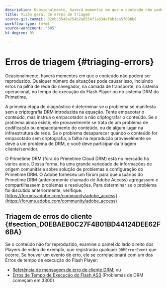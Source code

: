 ```yaml
---
description: Ocasionalmente, haverá momentos em que o conteúdo não poderá ser reproduzido. Qualquer número de situações pode causar isso, incluindo erros na pilha de rede do navegador, na camada de transporte, no sistema operacional, no tempo de execução do Flash Player ou no sistema DRM do Primetime.
title: Visão geral de erros de triagem
source-git-commit: 02ebc3548a254b2a6554f1ab34afbb3ea5f09bb8
workflow-type: tm+mt
source-wordcount: '305'
ht-degree: 0%

---
```


# Erros de triagem {#triaging-errors}

Ocasionalmente, haverá momentos em que o conteúdo não poderá ser reproduzido. Qualquer número de situações pode causar isso, incluindo erros na pilha de rede do navegador, na camada de transporte, no sistema operacional, no tempo de execução do Flash Player ou no sistema DRM do Primetime.

A primeira etapa de diagnóstico é determinar se o problema se manifesta sem a criptografia DRM introduzida na equação. Tente empacotar o conteúdo, mas instrua o empacotador a não criptografar o conteúdo. Se o problema ainda existir, ele provavelmente se trata de um problema de codificação ou empacotamento do conteúdo, ou de algum lugar na infraestrutura de rede. Se o problema desaparecer quando o conteúdo for empacotado sem criptografia, a falha na reprodução provavelmente se deve a um problema de DRM, e você deve participar da triagem cliente/servidor.

O Primetime DRM (fora do Primetime Cloud DRM) está no mercado há vários anos. Dessa forma, há uma grande variedade de informações de origem comunitária sobre solução de problemas e configuração do Primetime DRM. O Adobe forneceu um fórum para que usuários do Primetime DRM (anteriormente chamado de Adobe Access) agregassem e compartilhassem problemas e resoluções. Para determinar se o problema foi discutido anteriormente, verifique: [https://forums.adobe.com/community/adobe_access](https://forums.adobe.com/community/adobe_access)

## Triagem de erros do cliente {#section_D0EBAEB0C27F4B01BD44124DEE62F6BA}

Se o conteúdo não for reproduzido, examine o painel do lado direito dos Players de vídeo de exemplo, que registrarão qualquer `DRMErrorEvent` que ocorre. Se houver um evento de erro, ele se correlacionará com um dos Erros de tempo de execução do Flash Player:

* [Referência de mensagem de erro de cliente DRM](https://help.adobe.com/en_US/primetime/drm/index.html#reference-DRM_Client_Error_Messages); ou
* [Erros de Tempo de Execução do Flash AS3](https://help.adobe.com/en_US/FlashPlatform/reference/actionscript/3/runtimeErrors.html) (Problemas de DRM começam em 3300)
